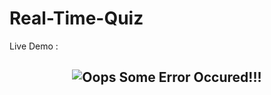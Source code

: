 # Real-Time-Quiz
Live Demo : 
<h2 align="center">
  <img src="https://github.com/AlyaniMamad/My-P-Folio-Demo/blob/main/Crypto.gif" alt="Oops Some Error Occured!!!" />
  <br>
</h2>

